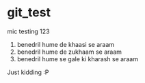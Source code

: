 # git_test
mic testing 123

1. benedril hume de khaasi se araam
2. benedril hume de zukhaam se araam
3. benedril hume se gale ki kharash se araam 

Just kidding :P